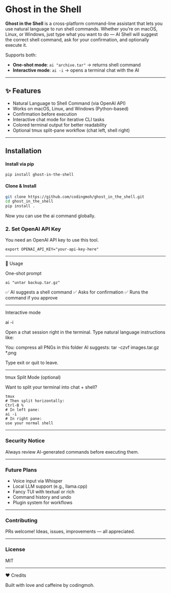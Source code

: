 # Ghost in the Shell

**Ghost in the Shell** is a cross-platform command-line assistant that lets you use natural language to run shell commands. Whether you’re on macOS, Linux, or Windows, just type what you want to do — AI Shell will suggest the correct shell command, ask for your confirmation, and optionally execute it.

Supports both:
- **One-shot mode**: `ai "archive.tar"` → returns shell command
- **Interactive mode**: `ai -i` → opens a terminal chat with the AI

---

## ✨ Features

- Natural Language to Shell Command (via OpenAI API)
- Works on macOS, Linux, and Windows (Python-based)
- Confirmation before execution
- Interactive chat mode for iterative CLI tasks
- Colored terminal output for better readability
- Optional tmux split-pane workflow (chat left, shell right)

---

## Installation

#### Install via pip

```
pip install ghost-in-the-shell
```

#### Clone & Install

```bash
git clone https://github.com/codingmoh/ghost_in_the_shell.git
cd ghost_in_the_shell
pip install .
```

Now you can use the ai command globally.

### 2. Set OpenAI API Key

You need an OpenAI API key to use this tool.

```
export OPENAI_API_KEY="your-api-key-here"
```
---

🚀 Usage

One-shot prompt

```
ai "untar backup.tar.gz"
```

✅ AI suggests a shell command
✅ Asks for confirmation
✅ Runs the command if you approve

---

Interactive mode

ai -i

Open a chat session right in the terminal. Type natural language instructions like:

You: compress all PNGs in this folder
AI suggests: tar -czvf images.tar.gz *.png


Type exit or quit to leave.

---

tmux Split Mode (optional)

Want to split your terminal into chat + shell?

```
tmux
# Then split horizontally:
Ctrl-B %
# In left pane:
ai -i
# In right pane:
use your normal shell
```
---

### Security Notice

Always review AI-generated commands before executing them.

---

### Future Plans
   * Voice input via Whisper
   * Local LLM support (e.g., llama.cpp)
   * Fancy TUI with textual or rich
   * Command history and undo
   * Plugin system for workflows

---

### Contributing

PRs welcome! Ideas, issues, improvements — all appreciated.

---

### License

MIT

---
❤️ Credits

Built with love and caffeine by codingmoh.

